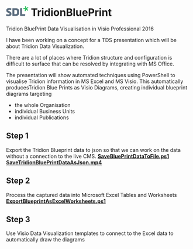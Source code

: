 # ![SDL](/images/sdl_logo.png) TridionBluePrint
Tridion BluePrint Data Visualisation in Visio Professional 2016

I have been working on a concept for a TDS  presentation which will be about Tridion  Data Visualization.

There are a lot of places where Tridion structure and configuration is difficult to surface that can be resolved by integrating with MS Office.

The presentation will show automated techniques using PowerShell to visualise Tridion information in MS Excel and MS Visio.
This automatically producesTridion Blue Prints as Visio Diagrams, creating individual blueprint diagrams targeting 
+ the whole Organisation
+ individual Business Units 
+ individual Publications

## Step 1
Export the Tridion Blueprint data to json so that we can work on the data without a connection to the live CMS.
[**SaveBluePrintDataToFile.ps1**](SaveBluePrintDataToFile.ps1)
[**SaveTridionBluePrintDataAsJson.mp4**](SaveTridionBluePrintDataAsJson.mp4)


## Step 2 
Process the captured data into Microsoft Excel Tables and Worksheets
[**ExportBlueprintAsExcelWorksheets.ps1**](ExportBlueprintAsExcelWorksheets.ps1)


## Step 3
Use Visio Data Visualization templates to connect to the Excel data to automatically draw the diagrams
